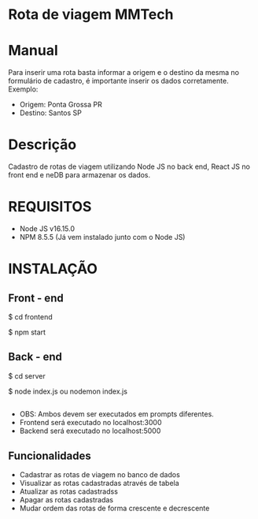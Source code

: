 # Rota de viagem MMTech

# Manual
Para inserir uma rota basta informar a origem e o destino da mesma no formulário de cadastro, é importante inserir os dados corretamente.
Exemplo:
- Origem: Ponta Grossa PR
- Destino: Santos SP

# Descrição
 Cadastro de rotas de viagem utilizando Node JS no back end, React JS no front end e neDB para armazenar os dados.

# REQUISITOS
- Node JS v16.15.0
- NPM 8.5.5 (Já vem instalado junto com o Node JS)

# INSTALAÇÃO
## Front - end
$ cd frontend

$ npm start
## Back - end
$ cd server

$ node index.js ou nodemon index.js
##
- OBS: Ambos devem ser executados em prompts diferentes.
- Frontend será executado no localhost:3000
- Backend será executado no localhost:5000

## Funcionalidades

- Cadastrar as rotas de viagem no banco de dados
- Visualizar as rotas cadastradas através de tabela
- Atualizar as rotas cadastradss
- Apagar as rotas cadastradas
- Mudar ordem das rotas de forma crescente e decrescente
